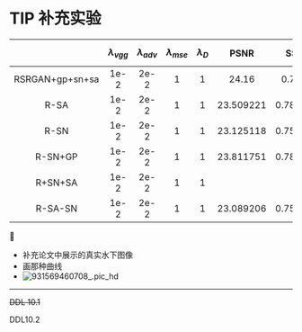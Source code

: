 # TIP 补充实验

| | $$\lambda_{vgg}$$ | $$\lambda_{adv}$$ | $$\lambda_{mse}$$ | $$\lambda_D $$ | PSNR | SSIM |
| :-----: | :--: | :--: | :--: | :-----: | :-----: | :-----: |
| RSRGAN+gp+sn+sa | 1e-2 | 2e-2 | 1 | 1 | 24.16 |0.7886|
| R-SA    | 1e-2 | 2e-2 | 1 | 1 | 23.509221 |0.782333|
| R-SN    | 1e-2 | 2e-2 | 1 | 1 | 23.125118 |0.755338|
| R-SN+GP | 1e-2 | 2e-2 | 1 | 1 | 23.811751 |0.786565|
| R+SN+SA | 1e-2 | 2e-2 | 1 | 1 |  ||
| R-SA-SN | 1e-2 | 2e-2 | 1 | 1 | 23.089206 |0.750486|



- 补充论文中展示的真实水下图像
- 画那种曲线
- ![931569460708_.pic_hd](https://cy-1256894686.cos.ap-beijing.myqcloud.com/cy/2019-09-28-141558.png)

---

~~DDL 10.1~~

DDL10.2

